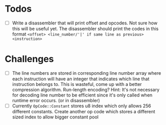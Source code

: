 # Todos

- [ ] Write a disassembler that will print offset and opcodes. Not sure how this will be useful yet. The disassembler
      should print the codes in this format `<offset> <line_number/'|' if same line as previous> <instruction>`

# Challenges

- [ ] The line numbers are stored in corresponding line number array where each instruction will have an integer that
      indicates which line that instruction belongs to. This is wasteful, come up with a better compression algorithm.
      Run-length encoding? Hint: It's not necessary for decoding line number to be efficient since it's only called
      when runtime error occurs. (or in disassembler)
- [ ] Currently `OpCode::Constant` stores u8 index which only allows 256 different constants. Create another op code
      which stores a different sized index to allow bigger constant pool